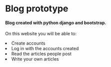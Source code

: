 <h1>Blog prototype</h1>
<h4>Blog created with python django and bootstrap.</h4>
<p>On this website you will be able to:</p>
<lu>
  <li>Create accounts</li>
  <li>Log in with the accounts created</li>
  <li>Read the articles people post</li>
  <li>Write your own articles</li>
</lu>

